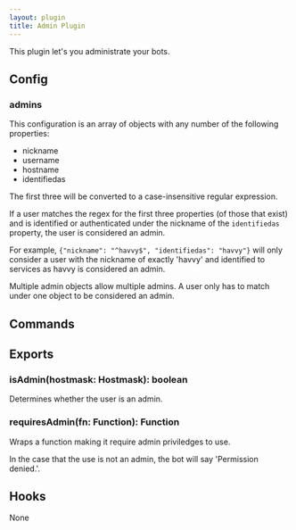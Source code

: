 ```yaml
---
layout: plugin
title: Admin Plugin
---
```


This plugin let's you administrate your bots.

## Config

### admins

This configuration is an array of objects with any number of the following properties:

* nickname
* username
* hostname
* identifiedas

The first three will be converted to a case-insensitive regular expression.

If a user matches the regex for the first three properties (of those that exist) and is
identified or authenticated under the nickname of the `identifiedas` property, the user
is considered an admin.

For example, `{"nickname": "^havvy$", "identifiedas": "havvy"}` will only consider a
user with the nickname of exactly 'havvy' and identified to services as havvy is considered
an admin.

Multiple admin objects allow multiple admins. A user only has to match under one object
to be considered an admin.

## Commands

## Exports

### isAdmin(hostmask: Hostmask): boolean

Determines whether the user is an admin.

### requiresAdmin(fn: Function): Function

Wraps a function making it require admin priviledges to use.

In the case that the use is not an admin, the bot will say 'Permission denied.'.

## Hooks

None